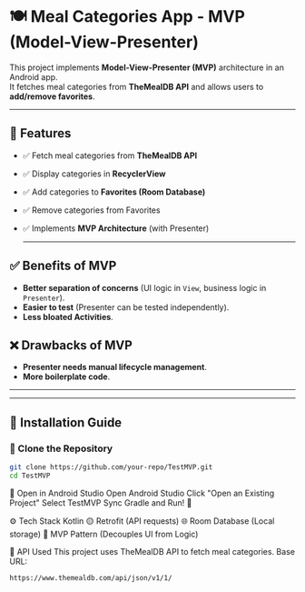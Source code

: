 # 🍽️ Meal Categories App - MVP (Model-View-Presenter)

This project implements **Model-View-Presenter (MVP)** architecture in an Android app.  
It fetches meal categories from **TheMealDB API** and allows users to **add/remove favorites**.

---

## 📌 Features
- ✅ Fetch meal categories from **TheMealDB API**
- ✅ Display categories in **RecyclerView**
- ✅ Add categories to **Favorites (Room Database)**
- ✅ Remove categories from Favorites
- ✅ Implements **MVP Architecture** (with Presenter)

  ---

## ✅ Benefits of MVP
- **Better separation of concerns** (UI logic in `View`, business logic in `Presenter`).
- **Easier to test** (Presenter can be tested independently).
- **Less bloated Activities**.

## ❌ Drawbacks of MVP
- **Presenter needs manual lifecycle management**.
- **More boilerplate code**.

---

---

## 🚀 Installation Guide
### **🔹 Clone the Repository**

```sh
git clone https://github.com/your-repo/TestMVP.git
cd TestMVP
```
🔹 Open in Android Studio
Open Android Studio
Click "Open an Existing Project"
Select TestMVP
Sync Gradle and Run! 🚀

⚙️ Tech Stack
Kotlin 🟡
Retrofit (API requests) 🌐
Room Database (Local storage) 🏡
MVP Pattern (Decouples UI from Logic)

📌 API Used
This project uses TheMealDB API to fetch meal categories.
Base URL:
```sh
https://www.themealdb.com/api/json/v1/1/
```
